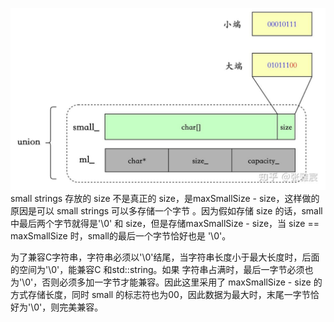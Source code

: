 <!--
 * @Author: your name
 * @Date: 2021-02-06 22:04:35
 * @LastEditTime: 2021-02-06 22:17:31
 * @LastEditors: Please set LastEditors
 * @Description: In User Settings Edit
 * @FilePath: /folly/learn/fdstring.md
-->

![](./images/2021-02-06-22-11-27.png)
small strings 存放的 size 不是真正的 size，是maxSmallSize - size，这样做的原因是可以 small strings 可以多存储一个字节 。因为假如存储 size 的话，small中最后两个字节就得是'\0' 和 size，但是存储maxSmallSize - size，当 size == maxSmallSize 时，small的最后一个字节恰好也是 '\0'。

为了兼容C字符串，字符串必须以'\0'结尾，当字符串长度小于最大长度时，后面的空间为'\0'，能兼容C 和std::string。如果 字符串占满时，最后一字节必须也为'\0'，否则必须多加一字节才能兼容。因此这里采用了 maxSmallSize - size 的方式存储长度，同时 small 的标志符也为00，因此数据为最大时，末尾一字节恰好为'\0'，则完美兼容。
